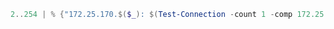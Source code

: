 
```powershell
2..254 | % {"172.25.170.$($_): $(Test-Connection -count 1 -comp 172.25.170.$($_) -quiet)"}
```
